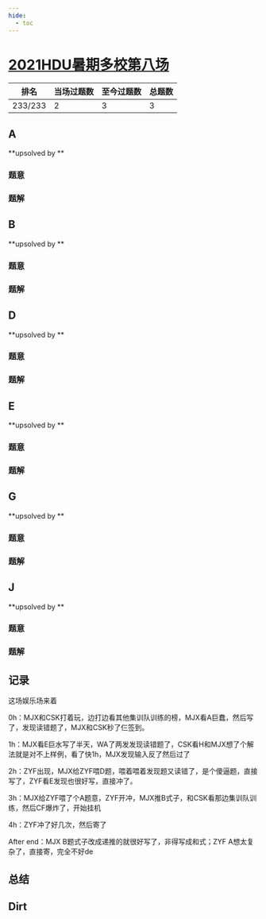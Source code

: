 ```yaml
---
hide:
  - toc
---
```


# [2021HDU暑期多校第八场](https://acm.dingbacode.com/contests/contest_show.php?cid=992)

| 排名    | 当场过题数 | 至今过题数 | 总题数 |
| ------- | ---------- | ---------- | ------ |
| 233/233 | 2          | 3          | 3      |

## **A**

**upsolved by **

### 题意



### 题解



## **B**

**upsolved by **

### 题意



### 题解

## **D**

**upsolved by **

### 题意



### 题解



## **E**

**upsolved by **

### 题意



### 题解



## **G**

**upsolved by **

### 题意



### 题解



## **J**

**upsolved by **

### 题意



### 题解



## **记录**

这场娱乐场来着

0h：MJX和CSK打着玩，边打边看其他集训队训练的榜，MJX看A巨蠢，然后写了，发现读错题了，MJX和CSK秒了仨签到。

1h：MJX看E巨水写了半天，WA了两发发现读错题了，CSK看H和MJX想了个解法就是对不上样例，看了快1h，MJX发现输入反了然后过了

2h：ZYF出现，MJX给ZYF喂D题，喂着喂着发现题又读错了，是个傻逼题，直接写了，ZYF看E发现也很好写，直接冲了。

3h：MJX给ZYF喂了个A题意，ZYF开冲，MJX推B式子，和CSK看那边集训队训练，然后CF爆炸了，开始挂机

4h：ZYF冲了好几次，然后寄了

After end：MJX B题式子改成递推的就很好写了，非得写成和式；ZYF A想太复杂了，直接寄，完全不好de

## **总结**

## **Dirt**



